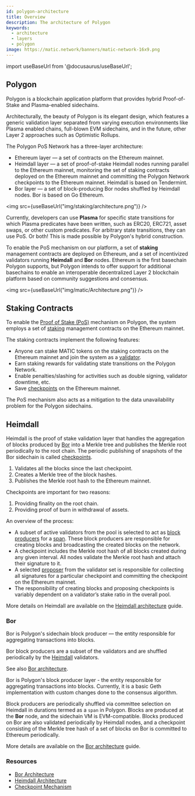 ```yaml
---
id: polygon-architecture
title: Overview
description: The architecture of Polygon
keywords:
  - architecture
  - layers
  - polygon
image: https://matic.network/banners/matic-network-16x9.png
---
```

import useBaseUrl from '@docusaurus/useBaseUrl';

## Polygon

Polygon is a blockchain application platform that provides hybrid Proof-of-Stake and Plasma-enabled sidechains.

Architecturally, the beauty of Polygon is its elegant design, which features a generic validation layer separated from varying execution environments like Plasma enabled chains, full-blown EVM sidechains, and in the future, other Layer 2 approaches such as Optimistic Rollups.

The Polygon PoS Network has a three-layer architecture:

* Ethereum layer — a set of contracts on the Ethereum mainnet.
* Heimdall layer — a set of proof-of-stake Heimdall nodes running parallel to the Ethereum mainnet, monitoring the set of staking contracts deployed on the Ethereum mainnet and committing the Polygon Network checkpoints to the Ethereum mainnet. Heimdall is based on Tendermint.
* Bor layer — a set of block-producing Bor nodes shuffled by Heimdall nodes. Bor is based on Go Ethereum.

<img src={useBaseUrl("img/staking/architecture.png")} />

Currently, developers can use **Plasma** for specific state transitions for which Plasma predicates have
been written, such as ERC20, ERC721, asset swaps, or other custom predicates. For arbitrary state transitions,
they can use PoS. Or both! This is made possible by Polygon's hybrid construction.

To enable the PoS mechanism on our platform, a set of **staking** management contracts are deployed on
Ethereum, and a set of incentivized validators running **Heimdall** and **Bor** nodes. Ethereum is
the first basechain Polygon supports, but Polygon intends to offer support for additional basechains to
enable an interoperable decentralized Layer 2 blockchain platform based on community suggestions and consensus.

<img src={useBaseUrl("img/matic/Architecture.png")} />

## Staking Contracts

To enable the [Proof of Stake (PoS)](docs/home/polygon-basics/what-is-proof-of-stake) mechanism on Polygon,
the system employs a set of [staking](/docs/maintain/glossary#staking) management contracts on the Ethereum mainnet.

The staking contracts implement the following features:

* Anyone can stake MATIC tokens on the staking contracts on the Ethereum mainnet and join the system as a [validator](/docs/maintain/glossary#validator).
* Earn staking rewards for validating state transitions on the Polygon Network.
* Enable penalties/slashing for activities such as double signing, validator downtime, etc.
* Save [checkpoints](/docs/maintain/glossary#checkpoint-transaction) on the Ethereum mainnet.

The PoS mechanism also acts as a mitigation to the data unavailability problem for the Polygon sidechains.

## Heimdall

Heimdall is the proof of stake validation layer that handles the aggregation of blocks produced
by [Bor](/docs/maintain/glossary#bor) into a Merkle tree and publishes the Merkle root periodically to the
root chain. The periodic publishing of snapshots of the Bor sidechain is called [checkpoints](/docs/maintain/glossary#checkpoint-transaction).

1. Validates all the blocks since the last checkpoint.
2. Creates a Merkle tree of the block hashes.
3. Publishes the Merkle root hash to the Ethereum mainnet.

Checkpoints are important for two reasons:

1. Providing finality on the root chain.
2. Providing proof of burn in withdrawal of assets.

An overview of the process:

* A subset of active validators from the pool is selected to act as [block producers](/docs/maintain/glossary#block-producer) for a [span](/docs/maintain/glossary#span). These block producers are responsible for creating blocks and broadcasting the created blocks on the network.
* A checkpoint includes the Merkle root hash of all blocks created during any given interval. All nodes validate the Merkle root hash and attach their signature to it.
* A selected [proposer](/docs/maintain/glossary#proposer) from the validator set is responsible for collecting all signatures for a particular checkpoint and committing the checkpoint on the Ethereum mainnet.
* The responsibility of creating blocks and proposing checkpoints is variably dependent on a validator’s stake ratio in the overall pool.

More details on Heimdall are available on the [Heimdall architecture](/docs/pos/heimdall/overview) guide.

### Bor

Bor is Polygon's sidechain block producer — the entity responsible for aggregating transactions into blocks.

Bor block producers are a subset of the validators and are shuffled periodically by the [Heimdall](/docs/maintain/glossary#heimdall) validators.

See also [Bor architecture](/docs/pos/bor/overview).

Bor is Polygon's block producer layer - the entity responsible for aggregating transactions into blocks.  Currently, it is a basic Geth implementation with custom changes done to the consensus algorithm.

Block producers are periodically shuffled via committee selection on Heimdall in durations termed
as a `span` in Polygon. Blocks are produced at the **Bor** node, and the sidechain VM is EVM-compatible.
Blocks produced on Bor are also validated periodically by Heimdall nodes, and a checkpoint consisting of
the Merkle tree hash of a set of blocks on Bor is committed to Ethereum periodically.

More details are available on the [Bor architecture](/docs/pos/bor/overview) guide.

### Resources

* [Bor Architecture](https://forum.polygon.technology/t/matic-system-overview-bor/9123)
* [Heimdall Architecture](https://forum.polygon.technology/t/matic-system-overview-heimdall/8323)
* [Checkpoint Mechanism](https://forum.polygon.technology/t/checkpoint-mechanism-on-heimdall/7160)
